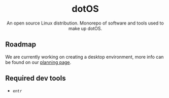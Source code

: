 <div align="center">

# dotOS

An open source Linux distribution. Monorepo of software and tools used to make up dotOS.

</div>

## Roadmap

We are currently working on creating a desktop environment, more info can be found on our [planning page](https://github.com/orgs/dothq-os/projects/1).

## Required dev tools

- `entr`
